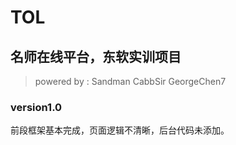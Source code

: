 # TOL
## 名师在线平台，东软实训项目
>powered by : Sandman CabbSir GeorgeChen7
### version1.0 
前段框架基本完成，页面逻辑不清晰，后台代码未添加。
